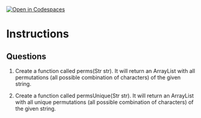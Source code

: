 [![Open in Codespaces](https://classroom.github.com/assets/launch-codespace-2972f46106e565e64193e422d61a12cf1da4916b45550586e14ef0a7c637dd04.svg)](https://classroom.github.com/open-in-codespaces?assignment_repo_id=19030732)
# Instructions  

  ## Questions
1. Create a function called perms(Str str). It will return an ArrayList with all permutations (all possible combination of characters) of the given string.</br>

2. Create a function called permsUnique(Str str). It will return an ArrayList with all unique permutations (all possible combination of characters) of the given string.
